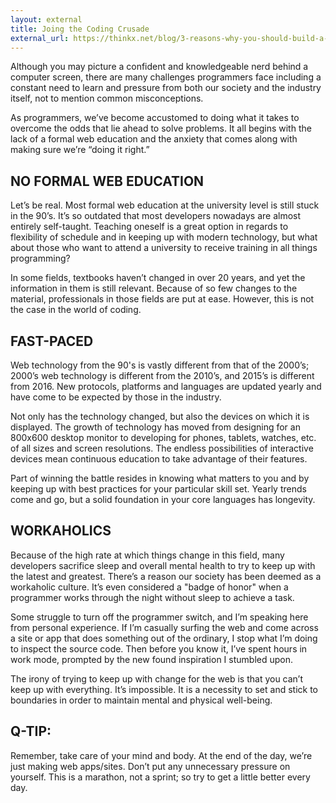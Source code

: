 ```yaml
---
layout: external
title: Joing the Coding Crusade
external_url: https://thinkx.net/blog/3-reasons-why-you-should-build-a-fully-customized-website
---
```


Although you may picture a confident and knowledgeable nerd behind a computer screen, there are many challenges programmers face including a constant need to learn and pressure from both our society and the industry itself, not to mention common misconceptions.

As programmers, we’ve become accustomed to doing what it takes to overcome the odds that lie ahead to solve problems. It all begins with the lack of a formal web education and the anxiety that comes along with making sure we’re “doing it right.”

## NO FORMAL WEB EDUCATION

Let’s be real. Most formal web education at the university level is still stuck in the 90’s. It’s so outdated that most developers nowadays are almost entirely self-taught. Teaching oneself is a great option in regards to flexibility of schedule and in keeping up with modern technology, but what about those who want to attend a university to receive training in all things programming?

In some fields, textbooks haven’t changed in over 20 years, and yet the information in them is still relevant. Because of so few changes to the material, professionals in those fields are put at ease. However, this is not the case in the world of coding.

## FAST-PACED

Web technology from the 90's is vastly different from that of the 2000’s; 2000’s web technology is different from the 2010’s, and 2015’s is different from 2016. New protocols, platforms and languages are updated yearly and have come to be expected by those in the industry.

Not only has the technology changed, but also the devices on which it is displayed. The growth of technology has moved from designing for an 800x600 desktop monitor to developing for phones, tablets, watches, etc. of all sizes and screen resolutions. The endless possibilities of interactive devices mean continuous education to take advantage of their features.

Part of winning the battle resides in knowing what matters to you and by keeping up with best practices for your particular skill set. Yearly trends come and go, but a solid foundation in your core languages has longevity.

## WORKAHOLICS

Because of the high rate at which things change in this field, many developers sacrifice sleep and overall mental health to try to keep up with the latest and greatest. There’s a reason our society has been deemed as a workaholic culture. It’s even considered a "badge of honor" when a programmer works through the night without sleep to achieve a task.

Some struggle to turn off the programmer switch, and I’m speaking here from personal experience. If I’m casually surfing the web and come across a site or app that does something out of the ordinary, I stop what I’m doing to inspect the source code. Then before you know it, I’ve spent hours in work mode, prompted by the new found inspiration I stumbled upon.

The irony of trying to keep up with change for the web is that you can’t keep up with everything. It’s impossible. It is a necessity to set and stick to boundaries in order to maintain mental and physical well-being.

## Q-TIP:

Remember, take care of your mind and body. At the end of the day, we’re just making web apps/sites. Don’t put any unnecessary pressure on yourself. This is a marathon, not a sprint; so try to get a little better every day.
